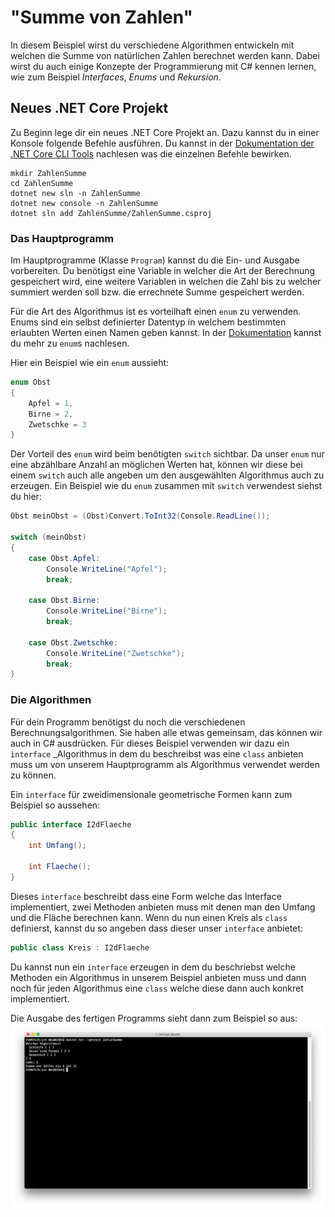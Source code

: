 # "Summe von Zahlen"

In diesem Beispiel wirst du verschiedene Algorithmen entwickeln mit welchen die Summe von natürlichen Zahlen berechnet werden kann. Dabei wirst du auch einige Konzepte der Programmierung mit C# kennen lernen, wie zum Beispiel _Interfaces_, _Enums_ und _Rekursion_.

## Neues .NET Core Projekt
Zu Beginn lege dir ein neues .NET Core Projekt an. Dazu kannst du in einer Konsole folgende Befehle ausführen. Du kannst in der [Dokumentation der .NET Core CLI Tools][dotnet-cli-tools] nachlesen was die einzelnen Befehle bewirken.

```shell
mkdir ZahlenSumme
cd ZahlenSumme
dotnet new sln -n ZahlenSumme
dotnet new console -n ZahlenSumme
dotnet sln add ZahlenSumme/ZahlenSumme.csproj
```

### Das Hauptprogramm

Im Hauptprogramme (Klasse ```Program```) kannst du die Ein- und Ausgabe vorbereiten. Du benötigst eine Variable in welcher die Art der Berechnung gespeichert wird, eine weitere Variablen in welchen die Zahl bis zu welcher summiert werden soll bzw. die errechnete Summe gespeichert werden.

Für die Art des Algorithmus ist es vorteilhaft einen ```enum``` zu verwenden. Enums sind ein selbst definierter Datentyp in welchem bestimmten erlaubten Werten einen Namen geben kannst. In der [Dokumentation][dotnet-csharp-enum] kannst du mehr zu ```enum```s nachlesen.

Hier ein Beispiel wie ein ```enum``` aussieht:
```csharp
enum Obst
{
    Apfel = 1,
    Birne = 2,
    Zwetschke = 3
}
```

Der Vorteil des ```enum``` wird beim benötigten ```switch``` sichtbar. Da unser ```enum``` nur eine abzählbare Anzahl an möglichen Werten hat, können wir diese bei einem ```switch``` auch alle angeben um den ausgewählten Algorithmus auch zu erzeugen. Ein Beispiel wie du ```enum``` zusammen mit ```switch``` verwendest siehst du hier:


```csharp
Obst meinObst = (Obst)Convert.ToInt32(Console.ReadLine());

switch (meinObst)
{
    case Obst.Apfel:
        Console.WriteLine("Apfel");
        break;

    case Obst.Birne:
        Console.WriteLine("Birne");
        break;

    case Obst.Zwetschke:
        Console.WriteLine("Zwetschke");
        break;
}
```

### Die Algorithmen

Für dein Programm benötigst du noch die verschiedenen Berechnungsalgorithmen. Sie haben alle etwas gemeinsam, das können wir auch in C# ausdrücken. Für dieses Beispiel verwenden wir dazu ein ```ìnterface``` _Algorithmus  in dem du beschreibst was eine ```class``` anbieten muss um von unserem Hauptprogramm als Algorithmus verwendet werden zu können.

Ein ```interface``` für zweidimensionale geometrische Formen kann zum Beispiel so aussehen:

```csharp
public interface I2dFlaeche
{
    int Umfang();

    int Flaeche();
}
```

Dieses ```interface``` beschreibt dass eine Form welche das Interface implementiert, zwei Methoden anbieten muss mit denen man den Umfang und die Fläche berechnen kann. Wenn du nun einen Kreis als ```class``` definierst, kannst du so angeben dass dieser unser ```interface``` anbietet:

```csharp
public class Kreis : I2dFlaeche
```

Du kannst nun ein ```interface``` erzeugen in dem du beschriebst welche Methoden ein Algorithmus in unserem Beispiel anbieten muss und dann noch für jeden Algorithmus eine ```class``` welche diese dann auch konkret implementiert.

Die Ausgabe des fertigen Programms sieht dann zum Beispiel so aus:
![Konsole](images/Console.png)

[dotnet-cli-tools]: https://docs.microsoft.com/en-us/dotnet/core/tools/?tabs=netcore2x
[dotnet-csharp-enum]: https://docs.microsoft.com/en-us/dotnet/csharp/language-reference/keywords/enum
[dotnet-csharp-interface]: https://docs.microsoft.com/en-us/dotnet/csharp/language-reference/keywords/interface